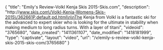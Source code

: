 {
    "title": "Emily's Review-Volkl Kenja Skis 2015-Skis.com",
    "description": "http:\/\/www.skis.com\/Volkl-Kenja-Womens-Skis-2015\/362661P,default,pd.html\n\nThe Kenja from Volkl is a fantastic ski for the advanced to expert skier who is looking for the ultimate in stability when making medium to long radius turns. With a layer of titani",
    "videoid": "3765680",
    "date_created": "1411361107",
    "date_modified": "1418181999",
    "type": "captivate",
    "layout": "video",
    "url": "\/v\/emily-s-review-volkl-kenja-skis-2015-skis-com\/3765680"
}